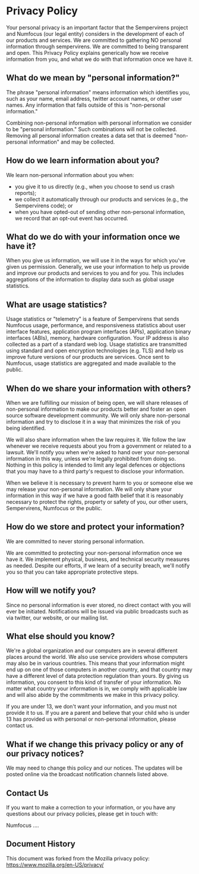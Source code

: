 Privacy Policy
==============

Your personal privacy is an important factor that the Sempervirens project and Numfocus 
(our legal entity) considers in the development of each of our products and services. 
We are committed to gathering NO personal information through sempervirens. We are 
committed to being transparent and open. This Privacy Policy explains generically how 
we receive information from you, and what we do with that  information once we have it.

What do we mean by "personal information?"
------------------------------------------

The phrase "personal information" means information which identifies you, such as your 
name, email address, twitter account names, or other user names. Any information that 
falls outside of this is "non-personal information."

Combining non-personal information with personal information we consider to be 
"personal information."  Such combinations will not be collected. Removing all 
personal information creates a data set that is deemed "non-personal information" 
and may be collected.

How do we learn information about you?
---------------------------------------

We learn non-personal information about you when:

* you give it to us directly (e.g., when you choose to send us crash reports);
* we collect it automatically through our products and services (e.g., the Sempervirens 
  code); or
* when you have opted-out of sending other non-personal information, we record that an 
  opt-out event has occurred.


What do we do with your information once we have it?
----------------------------------------------------

When you give us information, we will use it in the ways for which you've given us 
permission. Generally, we use your information to help us provide and improve our 
products and services to you and for you. This includes aggregations of the information 
to display data such as global usage statistics.

What are usage statistics?
--------------------------

Usage statistics or "telemetry" is a feature of Sempervirens that sends Numfocus usage, 
performance, and responsiveness statistics about user interface features, application 
program interfaces (APIs), application binary interfaces (ABIs), memory, hardware 
configuration. Your IP address is also collected as a part of a standard web log. 
Usage statistics are transmitted using standard and open encryption technologies 
(e.g. TLS) and help us improve future versions of our products are services. Once sent 
to Numfocus, usage statistics are aggregated and made available to the public.

When do we share your information with others?
----------------------------------------------

When we are fulfilling our mission of being open, we will share releases of non-personal 
information to make our products better and foster an open source software development 
community. We will only share non-personal information and try to disclose it in a way 
that minimizes the risk of you being identified.

We will also share information when the law requires it. We follow the law whenever we 
receive requests about you from a government or related to a lawsuit. We'll notify you 
when we're asked to hand over your non-personal information in this way, unless we're 
legally prohibited from doing so. Nothing in  this policy is intended to limit any legal 
defences or objections that  you may have to a third party's request to disclose your 
information.

When we believe it is necessary to prevent harm to you or someone else we may release 
your non-personal information. We will only share your information in this way if we 
have a good faith belief that it is reasonably necessary to protect the rights, 
property or safety of you, our other users, Sempervirens, Numfocus or the public.

How do we store and protect your information?
-------------------------------------------------

We are committed to never storing personal information. 

We are committed to protecting your non-personal information once we have it. 
We implement physical, business, and technical security measures as needed. 
Despite our efforts, if we learn of a security breach, we'll notify you so that you 
can take appropriate protective steps.

How will we notify you?
------------------------

Since no personal information is ever stored, no direct contact with you will ever be 
initiated. Notifications will be issued via public broadcasts such as via twitter, our 
website, or our mailing list.

What else should you know?
---------------------------

We're  a global organization and our computers are in several different places around 
the world. We also use service providers whose computers may also be in various 
countries. This means that your information might end  up on one of those computers 
in another country, and that country may have a different level of data protection 
regulation than yours. By  giving us information, you consent to this kind of transfer 
of your information. No matter what country your information is in, we comply with 
applicable law and will also abide by the commitments we make in  this privacy policy.

If you are under 13, we don't want your information, and you must not 
provide it to us. If you are a parent and believe that your child who is under 13 
has provided us with personal or non-personal information, please contact us. 

What if we change this privacy policy or any of our privacy notices?
----------------------------------------------------------------------

We may need to change this policy and our notices. The updates will be posted online 
via the broadcast notification channels listed above.

Contact Us
----------

If you want to make a correction to your information, or you have any questions about 
our privacy policies, please get in touch with:

Numfocus
....


Document History
------------------
This document was forked from the Mozilla privacy policy: https://www.mozilla.org/en-US/privacy/


